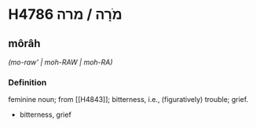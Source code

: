 # H4786 מֹרָה / מרה

## môrâh

_(mo-raw' | moh-RAW | moh-RA)_

### Definition

feminine noun; from [[H4843]]; bitterness, i.e., (figuratively) trouble; grief.

- bitterness, grief

